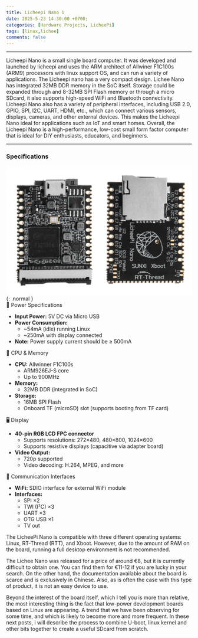 ```yaml
---
title: Licheepi Nano 1
date: 2025-5-23 14:30:00 +0700;
categories: [Hardware Projects, LicheePi]
tags: [linux,lichee]     
comments: false
---
```


---
Licheepi Nano is a small single board computer. It was developed and launched by licheepi and uses the ARM architect of Allwiner F1C100s (ARM9) processors with linux support OS, and can run a variety of applications. The Licheepi nano has a very compact design. Lichee Nano has integrated 32MB DDR memory in the SoC itself. Storage could be expanded through and 8-32MB SPI Flash memory or through a micro SDcard, it also supports high-speed WiFi and Bluetooth connectivity. Licheepi Nano also has a variety of peripheral interfaces, including USB 2.0, GPIO, SPI, I2C, UART, HDMI, etc., which can connect various sensors, displays, cameras, and other external devices. This makes the Licheepi Nano ideal for applications such as IoT and smart homes. Overall, the Licheepi Nano is a high-performance, low-cost small form factor computer that is ideal for DIY enthusiasts, educators, and beginners.

---
<h3 id="Specifications" style="font-weight: bold;">Specifications </h3>  

![Desktop View](/assets/img/2025-23-5-Linux-Lichee01/lichee.jpg){: .normal }  
🔌 Power Specifications
- **Input Power:** 5V DC via Micro USB
- **Power Consumption:**
  - ~54mA (idle) running Linux
  - ~250mA with display connected  
- **Note:** Power supply current should be ≥ 500mA  

🧠 CPU & Memory
- **CPU:** Allwinner F1C100s  
  - ARM926EJ-S core  
  - Up to 900MHz
- **Memory:**
  - 32MB DDR (integrated in SoC)
- **Storage:**
  - 16MB SPI Flash
  - Onboard TF (microSD) slot (supports booting from TF card)  



 🖥️ Display
- **40-pin RGB LCD FPC connector**
  - Supports resolutions: 272×480, 480×800, 1024×600
  - Supports resistive displays (capacitive via adapter board)
- **Video Output:**
  - 720p supported
  - Video decoding: H.264, MPEG, and more  


📡 Communication Interfaces
- **WiFi:** SDIO interface for external WiFi module
- **Interfaces:**
  - SPI ×2
  - TWI (I²C) ×3
  - UART ×3
  - OTG USB ×1
  - TV out  

The LicheePi Nano is compatible with three different operating systems: Linux, RT-Thread (RTT), and Xboot. However, due to the amount of RAM on the board, running a full desktop environment is not recommended.  

The Lichee Nano was released for a price of around €8, but it is currently difficult to obtain one. You can find them for €11-12 if you are lucky in your search.
On the other hand, the documentation available about the board is scarce and is exclusively in Chinese. Also, as is often the case with this type of product, it is not an easy device to use.

Beyond the interest of the board itself, which I tell you is more than relative, the most interesting thing is the fact that low-power development boards based on Linux are appearing. A trend that we have been observing for some time, and which is likely to become more and more frequent.
In these next posts, i will describe the process to combine U-boot, linux kernel and other bits together to create a useful SDcard from scratch.